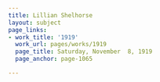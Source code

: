 ```yaml
---
title: Lillian Shelhorse
layout: subject
page_links:
- work_title: '1919'
  work_url: pages/works/1919
  page_title: Saturday, November  8, 1919
  page_anchor: page-1065

---
```

